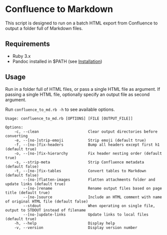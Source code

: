 # Confluence to Markdown

This script is designed to run on a batch HTML export from Confluence to output a folder full of Markdown files.

## Requirements

- Ruby 3.x
- Pandoc installed in $PATH (see [Installation](https://pandoc.org/installing.html))

## Usage

Run in a folder full of HTML files, or pass a single HTML file as argument.
If passing a single HTML file, optionally specify an output file as second argument.

Run `confluence_to_md.rb -h` to see available options.

```console
Usage: confluence_to_md.rb [OPTIONS] [FILE [OUTPUT_FILE]]

Options:
    -c, --clean                      Clear output directories before converting
    -e, --[no-]strip-emoji           Strip emoji (default true)
    -f, --[no-]fix-headers           Bump all headers except first h1 (default true)
    -o, --[no-]fix-hierarchy         Fix header nesting order (default true)
    -s, --strip-meta                 Strip Confluence metadata (default false)
    -t, --[no-]fix-tables            Convert tables to Markdown (default false)
        --[no-]flatten-images        Flatten attachments folder and update links (default true)
        --[no-]rename                Rename output files based on page title (default true)
        --[no-]source                Include an HTML comment with name of original HTML file (default false)
        --stdout                     When operating on single file, output to STDOUT instead of filename
        --[no-]update-links          Update links to local files (default true)
    -h, --help                       Display help
    -v, --version                    Display version number
```
